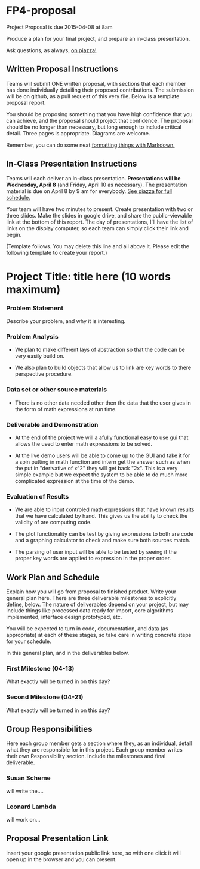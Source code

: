 # FP4-proposal
Project Proposal is due 2015-04-08 at 8am

Produce a plan for your final project, and prepare an in-class presentation.

Ask questions, as always, [on piazza!][piazza]

## Written Proposal Instructions

Teams will submit ONE written proposal, with sections that each member has done individually detailing their proposed contributions. The submission will be on github, as a pull request of this very file. Below is a template proposal report.

You should be proposing something that you have high confidence that you can achieve, and the proposal should project that confidence.
The proposal should be no longer than necessary, but long enough to include critical detail. Three pages is appropriate. Diagrams are welcome. 

Remember, you can do some neat [formatting things with Markdown.][markdown]

## In-Class Presentation Instructions
Teams will each deliver an in-class presentation. **Presentations will be Wednesday, April 8** (and Friday, April 10 as necessary). The presentation material is due on April 8 by 9 am for everybody. [See piazza for full schedule.][piazza]

Your team will have two minutes to present. Create presentation with two or three slides. Make the slides in google drive, and share the public-viewable link at the bottom of this report. The day of presentations, I'll have the list of links on the display computer, so each team can simply click their link and begin. 

(Template follows. You may delete this line and all above it. Please edit the following template to create your report.)

# Project Title: title here (10 words maximum)
### Problem Statement
Describe your problem, and why it is interesting. 

### Problem Analysis
* We plan to make different lays of abstraction so that the code can be very easily build on.

* We also plan to build objects that allow us to link are key words to there perspective procedure.

### Data set or other source materials
* There is no other data needed other then the data that the user gives in the form of math expressions at 
run time.

### Deliverable and Demonstration
* At the end of the project we will a afully functional easy to use gui that allows the used to enter math 
expressions to be solved.   

* At the live demo users will be able to come up to the GUI and take it for a spin putting in math function
and intern get the answer such as when the put in "derivative of x^2" they will get back "2x". This is a 
very simple example but we expect the system to be able to do much more complicated expression at the time
of the demo.

### Evaluation of Results
* We are able to input controled math expressions that have known results that we have calculated by hand.
This gives us the ability to check the validity of are computing code.

* The plot functionality can be test by giving expressions to both are code and a graphing calculator to check
and make sure both sources match.

* The parsing of user input will be able to be tested by seeing if the proper key words are applied to expression
in the proper order.


## Work Plan and Schedule
Explain how you will go from proposal to finished product. Write your general plan here. 
There are three deliverable milestones to explicitly define, below. The nature of deliverables depend on your project, but may include things like processed data ready for import, core algorithms implemented, interface design prototyped, etc. 

You will be expected to turn in code, documentation, and data (as appropriate) at each of these stages, so take care in writing concrete steps for your schedule. 

In this general plan, and in the deliverables below.

### First Milestone (04-13)
What exactly will be turned in on this day? 

### Second Milestone (04-21)
What exactly will be turned in on this day? 

## Group Responsibilities
Here each group member gets a section where they, as an individual, detail what they are responsible for in this project. Each group member writes their own Responsibility section. Include the milestones and final deliverable.

### Susan Scheme
will write the....

### Leonard Lambda
will work on...

## Proposal Presentation Link
insert your google presentation public link here, so with one click it will open up in the browser and you can present.

<!-- Links -->
[piazza]: https://piazza.com/class/i55is8xqqwhmr?cid=453
[markdown]: https://help.github.com/articles/markdown-basics/
